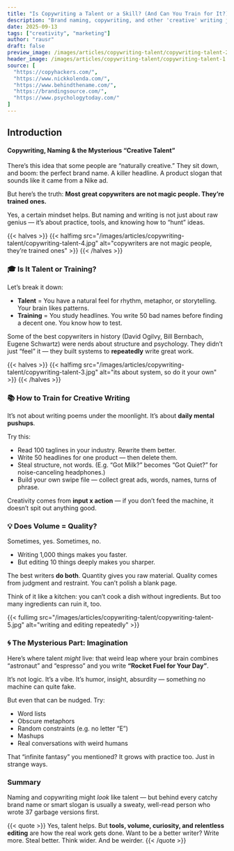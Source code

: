 ```yaml
---
title: "Is Copywriting a Talent or a Skill? (And Can You Train for It?)"
description: "Brand naming, copywriting, and other 'creative' writing jobs often seem like magic. But is it really talent—or something you can build?"
date: 2025-09-13
tags: ["creativity", "marketing"]
author: "rausr"
draft: false
preview_image: /images/articles/copywriting-talent/copywriting-talent-2.jpg
header_image: /images/articles/copywriting-talent/copywriting-talent-1.jpg
source: [
  "https://copyhackers.com/",
  "https://www.nickkolenda.com/",
  "https://www.behindthename.com/",
  "https://brandingsource.com/",
  "https://www.psychologytoday.com/"
]
---
```


## Introduction
#### Copywriting, Naming & the Mysterious “Creative Talent”

There’s this idea that some people are “naturally creative.” They sit down, and boom: the perfect brand name. A killer headline. A product slogan that sounds like it came from a Nike ad.

But here’s the truth:
**Most great copywriters are not magic people. They’re trained ones.**

Yes, a certain mindset helps. But naming and writing is not just about raw genius — it’s about practice, tools, and knowing how to “hunt” ideas.

{{< halves >}}
{{< halfimg src="/images/articles/copywriting-talent/copywriting-talent-4.jpg" alt="copywriters are not magic people, they’re trained ones" >}}
{{< /halves >}}

### 🎓 Is It Talent or Training?

Let’s break it down:

- **Talent** = You have a natural feel for rhythm, metaphor, or storytelling. Your brain likes patterns.
- **Training** = You study headlines. You write 50 bad names before finding a decent one. You know how to test.

Some of the best copywriters in history (David Ogilvy, Bill Bernbach, Eugene Schwartz) were nerds about structure and psychology. They didn’t just “feel” it — they built systems to **repeatedly** write great work.

{{< halves >}}
{{< halfimg src="/images/articles/copywriting-talent/copywriting-talent-3.jpg" alt="its about system, so do it your own" >}}
{{< /halves >}}

### 📚 How to Train for Creative Writing

It’s not about writing poems under the moonlight. It’s about **daily mental pushups**.

Try this:
- Read 100 taglines in your industry. Rewrite them better.
- Write 50 headlines for one product — then delete them.
- Steal structure, not words. (E.g. “Got Milk?” becomes “Got Quiet?” for noise-canceling headphones.)
- Build your own swipe file — collect great ads, words, names, turns of phrase.

Creativity comes from **input x action** — if you don’t feed the machine, it doesn’t spit out anything good.


### 💡 Does Volume = Quality?

Sometimes, yes. Sometimes, no.

- Writing 1,000 things makes you faster.
- But editing 10 things deeply makes you sharper.

The best writers **do both**. Quantity gives you raw material. Quality comes from judgment and restraint. You can’t polish a blank page.

Think of it like a kitchen: you can’t cook a dish without ingredients. But too many ingredients can ruin it, too.

{{< fullimg src="/images/articles/copywriting-talent/copywriting-talent-5.jpg" alt="writing and editing repeatedly" >}}

### 🌀 The Mysterious Part: Imagination

Here’s where talent *might* live: that weird leap where your brain combines “astronaut” and “espresso” and you write **“Rocket Fuel for Your Day”**.

It’s not logic. It’s a vibe. It’s humor, insight, absurdity — something no machine can quite fake.

But even that can be nudged. Try:
- Word lists
- Obscure metaphors
- Random constraints (e.g. no letter “E”)
- Mashups
- Real conversations with weird humans

That “infinite fantasy” you mentioned? It grows with practice too. Just in strange ways.


### Summary

Naming and copywriting might *look* like talent — but behind every catchy brand name or smart slogan is usually a sweaty, well-read person who wrote 37 garbage versions first.

{{< quote >}}
Yes, talent helps. But **tools, volume, curiosity, and relentless editing** are how the real work gets done.
Want to be a better writer? Write more. Steal better. Think wider. And be weirder.
{{< /quote >}}